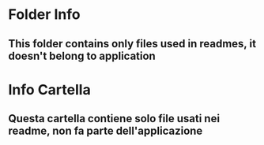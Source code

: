 Folder Info
=============

This folder contains only files used in readmes, it doesn't belong to application
---------------------------------------------------------------------------------




Info Cartella
=============

Questa cartella contiene solo file usati nei readme, non fa parte dell'applicazione
-----------------------------------------------------------------------------------

